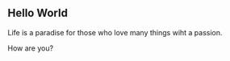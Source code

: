 ## Hello World

Life is a paradise for those who love many things wiht a passion.






How are you?

